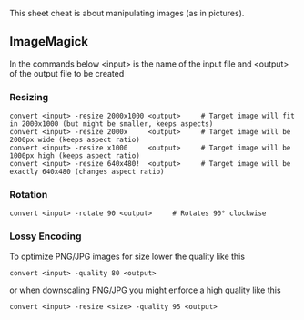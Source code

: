 This sheet cheat is about manipulating images (as in pictures).

## ImageMagick

In the commands below &lt;input> is the name of the input file and &lt;output> of the output file to be created

### Resizing

    convert <input> -resize 2000x1000 <output>     # Target image will fit in 2000x1000 (but might be smaller, keeps aspects)
    convert <input> -resize 2000x     <output>     # Target image will be 2000px wide (keeps aspect ratio)
    convert <input> -resize x1000     <output>     # Target image will be 1000px high (keeps aspect ratio)
    convert <input> -resize 640x480!  <output>     # Target image will be exactly 640x480 (changes aspect ratio)

### Rotation

    convert <input> -rotate 90 <output>     # Rotates 90° clockwise
    
### Lossy Encoding

To optimize PNG/JPG images for size lower the quality like this

    convert <input> -quality 80 <output>

or when downscaling PNG/JPG you might enforce a high quality like this

    convert <input> -resize <size> -quality 95 <output>
    
